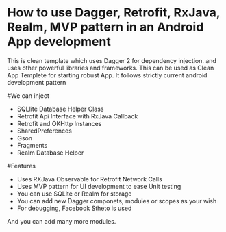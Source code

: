 # How to use Dagger, Retrofit, RxJava, Realm, MVP pattern in an Android App development
This is clean template which uses Dagger 2 for dependency injection. and uses other powerful libraries and frameworks. This can be used as Clean App Templete for starting robust App. It follows strictly current android development pattern

#We can inject
* SQLlite Database Helper Class
* Retrofit Api Interface with RxJava Callback
* Retrofit and OKHttp Instances
* SharedPreferences
* Gson
* Fragments
* Realm Database Helper 

#Features
* Uses RXJava Observable for Retrofit Network Calls
* Uses MVP pattern for UI development to ease Unit testing
* You can use SQLite or Realm for storage 
* You can add new Dagger componets, modules or scopes as your wish
* For debugging, Facebook Stheto is used



And you can add many more modules.

